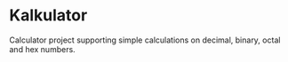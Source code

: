 # Kalkulator
Calculator project supporting simple calculations on decimal, binary, octal and hex numbers.
